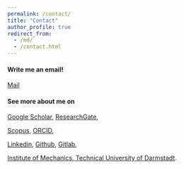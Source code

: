 ```yaml
---
permalink: /contact/
title: "Contact"
author_profile: true
redirect_from: 
  - /md/
  - /contact.html
---
```


#### Write me an email! 
<i class="si si-gmail"></i> [Mail](mailto:nguyen@mechanik.tu-darmstadt.de)


#### See more about me on
<i class="si si-googlescholar"></i> [Google Scholar](https://scholar.google.de/citations?hl=de&user=B0J3wBwAAAAJ),
<i class="si si-researchgate"></i> [ResearchGate](https://www.researchgate.net/profile/Thi_Hoa_Nguyen4), 

<i class="si si-scopus"></i> [Scopus](https://www.scopus.com/authid/detail.uri?authorId=57214830763&amp;eid=2-s2.0-85092249295), 
<i class="si si-orcid"></i> [ORCID](https://orcid.org/0000-0003-0519-5786),

<i class="si si-linkedin"></i> [Linkedin](https://de.linkedin.com/in/thi-hoa-nguyen-270993160), 
<i class="si si-github"></i> [Github](https://github.com/h0a),
<i class="si si-gitlab"></i> [Gitlab](https://gitlab.com/hoa_ng), 

<i class="si si-internetarchive"></i> [Institute of Mechanics, Technical University of Darmstadt](https://www.solmech.tu-darmstadt.de/fachgebiet_festkoerpermechanik/index.de.jsp).
